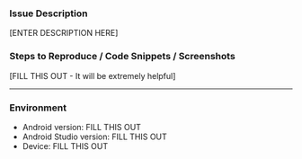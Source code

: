 <!--
Please post questions in Stack Overflow under the open-fermentor-android tag
https://stackoverflow.com/questions/tagged/open-fermentor-android
-->

### Issue Description

[ENTER DESCRIPTION HERE]

### Steps to Reproduce / Code Snippets / Screenshots

[FILL THIS OUT - It will be extremely helpful]

---
### Environment
* Android version: FILL THIS OUT
* Android Studio version: FILL THIS OUT
* Device: FILL THIS OUT
